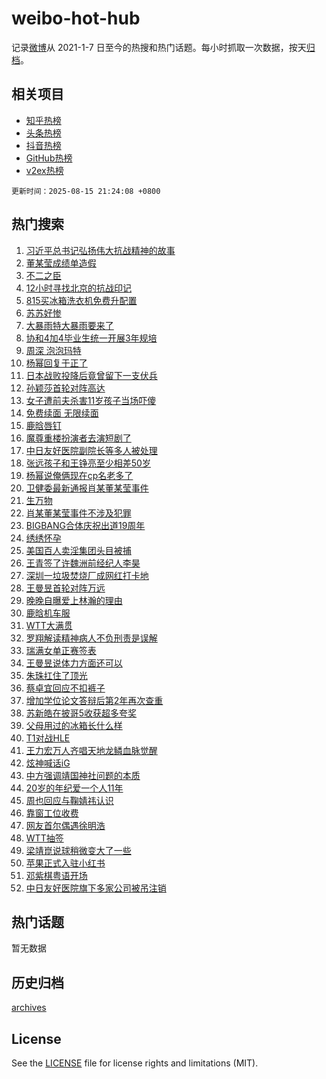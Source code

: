 # weibo-hot-hub

记录[微博](https://www.weibo.com)从 2021-1-7 日至今的热搜和热门话题。每小时抓取一次数据，按天[归档](archives)。

## 相关项目

- [知乎热榜](https://github.com/lonnyzhang423/zhihu-hot-hub)
- [头条热榜](https://github.com/lonnyzhang423/toutiao-hot-hub)
- [抖音热榜](https://github.com/lonnyzhang423/douyin-hot-hub)
- [GitHub热榜](https://github.com/lonnyzhang423/github-hot-hub)
- [v2ex热榜](https://github.com/lonnyzhang423/v2ex-hot-hub)


`更新时间：2025-08-15 21:24:08 +0800`

## 热门搜索

1. [习近平总书记弘扬伟大抗战精神的故事](https://m.weibo.cn/search?containerid=100103type%3D1%26t%3D10%26q%3D%23%E4%B9%A0%E8%BF%91%E5%B9%B3%E6%80%BB%E4%B9%A6%E8%AE%B0%E5%BC%98%E6%89%AC%E4%BC%9F%E5%A4%A7%E6%8A%97%E6%88%98%E7%B2%BE%E7%A5%9E%E7%9A%84%E6%95%85%E4%BA%8B%23&stream_entry_id=51&isnewpage=1&extparam=seat%3D1%26stream_entry_id%3D51%26c_type%3D51%26pos%3D0%26cate%3D10103%26filter_type%3Drealtimehot%26q%3D%2523%25E4%25B9%25A0%25E8%25BF%2591%25E5%25B9%25B3%25E6%2580%25BB%25E4%25B9%25A6%25E8%25AE%25B0%25E5%25BC%2598%25E6%2589%25AC%25E4%25BC%259F%25E5%25A4%25A7%25E6%258A%2597%25E6%2588%2598%25E7%25B2%25BE%25E7%25A5%259E%25E7%259A%2584%25E6%2595%2585%25E4%25BA%258B%2523%26dgr%3D0%26display_time%3D1755264247%26pre_seqid%3D17552642471610542059142)
1. [董某莹成绩单造假](https://m.weibo.cn/search?containerid=100103type%3D1%26t%3D10%26q%3D%23%E8%91%A3%E6%9F%90%E8%8E%B9%E6%88%90%E7%BB%A9%E5%8D%95%E9%80%A0%E5%81%87%23&stream_entry_id=31&isnewpage=1&extparam=seat%3D1%26stream_entry_id%3D31%26lcate%3D5001%26realpos%3D1%26q%3D%2523%25E8%2591%25A3%25E6%259F%2590%25E8%258E%25B9%25E6%2588%2590%25E7%25BB%25A9%25E5%258D%2595%25E9%2580%25A0%25E5%2581%2587%2523%26dgr%3D0%26c_type%3D31%26pos%3D0%26cate%3D5001%26filter_type%3Drealtimehot%26flag%3D4%26band_rank%3D1%26display_time%3D1755264247%26pre_seqid%3D17552642471610542059142)
1. [不二之臣](https://m.weibo.cn/search?containerid=100103type%3D1%26t%3D10%26q%3D%E4%B8%8D%E4%BA%8C%E4%B9%8B%E8%87%A3&stream_entry_id=31&isnewpage=1&extparam=seat%3D1%26stream_entry_id%3D31%26lcate%3D5001%26realpos%3D2%26q%3D%25E4%25B8%258D%25E4%25BA%258C%25E4%25B9%258B%25E8%2587%25A3%26dgr%3D0%26c_type%3D31%26pos%3D1%26cate%3D5001%26filter_type%3Drealtimehot%26flag%3D1%26band_rank%3D2%26display_time%3D1755264247%26pre_seqid%3D17552642471610542059142)
1. [12小时寻找北京的抗战印记](https://m.weibo.cn/search?containerid=100103type%3D1%26t%3D10%26q%3D%2312%E5%B0%8F%E6%97%B6%E5%AF%BB%E6%89%BE%E5%8C%97%E4%BA%AC%E7%9A%84%E6%8A%97%E6%88%98%E5%8D%B0%E8%AE%B0%23&stream_entry_id=31&isnewpage=1&extparam=seat%3D1%26stream_entry_id%3D31%26lcate%3D5001%26realpos%3D3%26q%3D%252312%25E5%25B0%258F%25E6%2597%25B6%25E5%25AF%25BB%25E6%2589%25BE%25E5%258C%2597%25E4%25BA%25AC%25E7%259A%2584%25E6%258A%2597%25E6%2588%2598%25E5%258D%25B0%25E8%25AE%25B0%2523%26dgr%3D0%26c_type%3D31%26pos%3D2%26cate%3D5001%26filter_type%3Drealtimehot%26flag%3D0%26band_rank%3D3%26display_time%3D1755264247%26pre_seqid%3D17552642471610542059142)
1. [815买冰箱洗衣机免费升配置](https://m.weibo.cn/search?containerid=100103type%3D1%26t%3D10%26q%3D%23815%E4%B9%B0%E5%86%B0%E7%AE%B1%E6%B4%97%E8%A1%A3%E6%9C%BA%E5%85%8D%E8%B4%B9%E5%8D%87%E9%85%8D%E7%BD%AE%23&stream_entry_id=31&isnewpage=1&extparam=seat%3D1%26stream_entry_id%3D31%26lcate%3D5001%26is_ad_pos%3D1%26q%3D%2523815%25E4%25B9%25B0%25E5%2586%25B0%25E7%25AE%25B1%25E6%25B4%2597%25E8%25A1%25A3%25E6%259C%25BA%25E5%2585%258D%25E8%25B4%25B9%25E5%258D%2587%25E9%2585%258D%25E7%25BD%25AE%2523%26dgr%3D0%26adid%3D296944%26pos%3D3%26topic_ad%3D1%26cate%3D5001%26filter_type%3Drealtimehot%26c_type%3D31%26band_rank%3D4%26display_time%3D1755264247%26pre_seqid%3D17552642471610542059142)
1. [苏苏好惨](https://m.weibo.cn/search?containerid=100103type%3D1%26t%3D10%26q%3D%E8%8B%8F%E8%8B%8F%E5%A5%BD%E6%83%A8&stream_entry_id=31&isnewpage=1&extparam=seat%3D1%26stream_entry_id%3D31%26lcate%3D5001%26realpos%3D4%26q%3D%25E8%258B%258F%25E8%258B%258F%25E5%25A5%25BD%25E6%2583%25A8%26dgr%3D0%26c_type%3D31%26pos%3D4%26cate%3D5001%26filter_type%3Drealtimehot%26flag%3D1%26band_rank%3D4%26display_time%3D1755264247%26pre_seqid%3D17552642471610542059142)
1. [大暴雨特大暴雨要来了](https://m.weibo.cn/search?containerid=100103type%3D1%26t%3D10%26q%3D%23%E5%A4%A7%E6%9A%B4%E9%9B%A8%E7%89%B9%E5%A4%A7%E6%9A%B4%E9%9B%A8%E8%A6%81%E6%9D%A5%E4%BA%86%23&stream_entry_id=31&isnewpage=1&extparam=seat%3D1%26stream_entry_id%3D31%26lcate%3D5001%26realpos%3D5%26q%3D%2523%25E5%25A4%25A7%25E6%259A%25B4%25E9%259B%25A8%25E7%2589%25B9%25E5%25A4%25A7%25E6%259A%25B4%25E9%259B%25A8%25E8%25A6%2581%25E6%259D%25A5%25E4%25BA%2586%2523%26dgr%3D0%26c_type%3D31%26pos%3D5%26cate%3D5001%26filter_type%3Drealtimehot%26flag%3D2%26band_rank%3D5%26display_time%3D1755264247%26pre_seqid%3D17552642471610542059142)
1. [协和4加4毕业生统一开展3年规培](https://m.weibo.cn/search?containerid=100103type%3D1%26t%3D10%26q%3D%23%E5%8D%8F%E5%92%8C4%E5%8A%A04%E6%AF%95%E4%B8%9A%E7%94%9F%E7%BB%9F%E4%B8%80%E5%BC%80%E5%B1%953%E5%B9%B4%E8%A7%84%E5%9F%B9%23&stream_entry_id=31&isnewpage=1&extparam=seat%3D1%26stream_entry_id%3D31%26lcate%3D5001%26realpos%3D6%26q%3D%2523%25E5%258D%258F%25E5%2592%258C4%25E5%258A%25A04%25E6%25AF%2595%25E4%25B8%259A%25E7%2594%259F%25E7%25BB%259F%25E4%25B8%2580%25E5%25BC%2580%25E5%25B1%25953%25E5%25B9%25B4%25E8%25A7%2584%25E5%259F%25B9%2523%26dgr%3D0%26c_type%3D31%26pos%3D6%26cate%3D5001%26filter_type%3Drealtimehot%26flag%3D0%26band_rank%3D6%26display_time%3D1755264247%26pre_seqid%3D17552642471610542059142)
1. [周深 泡泡玛特](https://m.weibo.cn/search?containerid=100103type%3D1%26t%3D10%26q%3D%E5%91%A8%E6%B7%B1+%E6%B3%A1%E6%B3%A1%E7%8E%9B%E7%89%B9&stream_entry_id=31&isnewpage=1&extparam=seat%3D1%26stream_entry_id%3D31%26lcate%3D5001%26realpos%3D7%26q%3D%25E5%2591%25A8%25E6%25B7%25B1%2520%25E6%25B3%25A1%25E6%25B3%25A1%25E7%258E%259B%25E7%2589%25B9%26dgr%3D0%26c_type%3D31%26pos%3D7%26cate%3D5001%26filter_type%3Drealtimehot%26flag%3D2%26band_rank%3D7%26display_time%3D1755264247%26pre_seqid%3D17552642471610542059142)
1. [杨幂回复于正了](https://m.weibo.cn/search?containerid=100103type%3D1%26t%3D10%26q%3D%23%E6%9D%A8%E5%B9%82%E5%9B%9E%E5%A4%8D%E4%BA%8E%E6%AD%A3%E4%BA%86%23&stream_entry_id=31&isnewpage=1&extparam=seat%3D1%26stream_entry_id%3D31%26lcate%3D5001%26realpos%3D8%26q%3D%2523%25E6%259D%25A8%25E5%25B9%2582%25E5%259B%259E%25E5%25A4%258D%25E4%25BA%258E%25E6%25AD%25A3%25E4%25BA%2586%2523%26dgr%3D0%26c_type%3D31%26pos%3D8%26cate%3D5001%26filter_type%3Drealtimehot%26flag%3D2%26band_rank%3D8%26display_time%3D1755264247%26pre_seqid%3D17552642471610542059142)
1. [日本战败投降后竟曾留下一支伏兵](https://m.weibo.cn/search?containerid=100103type%3D1%26t%3D10%26q%3D%23%E6%97%A5%E6%9C%AC%E6%88%98%E8%B4%A5%E6%8A%95%E9%99%8D%E5%90%8E%E7%AB%9F%E6%9B%BE%E7%95%99%E4%B8%8B%E4%B8%80%E6%94%AF%E4%BC%8F%E5%85%B5%23&stream_entry_id=31&isnewpage=1&extparam=seat%3D1%26stream_entry_id%3D31%26lcate%3D5001%26realpos%3D9%26q%3D%2523%25E6%2597%25A5%25E6%259C%25AC%25E6%2588%2598%25E8%25B4%25A5%25E6%258A%2595%25E9%2599%258D%25E5%2590%258E%25E7%25AB%259F%25E6%259B%25BE%25E7%2595%2599%25E4%25B8%258B%25E4%25B8%2580%25E6%2594%25AF%25E4%25BC%258F%25E5%2585%25B5%2523%26dgr%3D0%26c_type%3D31%26pos%3D9%26cate%3D5001%26filter_type%3Drealtimehot%26flag%3D1%26band_rank%3D9%26display_time%3D1755264247%26pre_seqid%3D17552642471610542059142)
1. [孙颖莎首轮对阵高达](https://m.weibo.cn/search?containerid=100103type%3D1%26t%3D10%26q%3D%23%E5%AD%99%E9%A2%96%E8%8E%8E%E9%A6%96%E8%BD%AE%E5%AF%B9%E9%98%B5%E9%AB%98%E8%BE%BE%23&stream_entry_id=31&isnewpage=1&extparam=seat%3D1%26stream_entry_id%3D31%26lcate%3D5001%26realpos%3D10%26q%3D%2523%25E5%25AD%2599%25E9%25A2%2596%25E8%258E%258E%25E9%25A6%2596%25E8%25BD%25AE%25E5%25AF%25B9%25E9%2598%25B5%25E9%25AB%2598%25E8%25BE%25BE%2523%26dgr%3D0%26c_type%3D31%26pos%3D10%26cate%3D5001%26filter_type%3Drealtimehot%26flag%3D1%26band_rank%3D10%26display_time%3D1755264247%26pre_seqid%3D17552642471610542059142)
1. [女子遭前夫杀害11岁孩子当场吓傻](https://m.weibo.cn/search?containerid=100103type%3D1%26t%3D10%26q%3D%23%E5%A5%B3%E5%AD%90%E9%81%AD%E5%89%8D%E5%A4%AB%E6%9D%80%E5%AE%B311%E5%B2%81%E5%AD%A9%E5%AD%90%E5%BD%93%E5%9C%BA%E5%90%93%E5%82%BB%23&stream_entry_id=31&isnewpage=1&extparam=seat%3D1%26stream_entry_id%3D31%26lcate%3D5001%26realpos%3D11%26q%3D%2523%25E5%25A5%25B3%25E5%25AD%2590%25E9%2581%25AD%25E5%2589%258D%25E5%25A4%25AB%25E6%259D%2580%25E5%25AE%25B311%25E5%25B2%2581%25E5%25AD%25A9%25E5%25AD%2590%25E5%25BD%2593%25E5%259C%25BA%25E5%2590%2593%25E5%2582%25BB%2523%26dgr%3D0%26c_type%3D31%26pos%3D11%26cate%3D5001%26filter_type%3Drealtimehot%26flag%3D1%26band_rank%3D11%26display_time%3D1755264247%26pre_seqid%3D17552642471610542059142)
1. [免费续面 无限续面](https://m.weibo.cn/search?containerid=100103type%3D1%26t%3D10%26q%3D%E5%85%8D%E8%B4%B9%E7%BB%AD%E9%9D%A2+%E6%97%A0%E9%99%90%E7%BB%AD%E9%9D%A2&stream_entry_id=31&isnewpage=1&extparam=seat%3D1%26stream_entry_id%3D31%26lcate%3D5001%26realpos%3D12%26q%3D%25E5%2585%258D%25E8%25B4%25B9%25E7%25BB%25AD%25E9%259D%25A2%2520%25E6%2597%25A0%25E9%2599%2590%25E7%25BB%25AD%25E9%259D%25A2%26dgr%3D0%26c_type%3D31%26pos%3D12%26cate%3D5001%26filter_type%3Drealtimehot%26flag%3D2%26band_rank%3D12%26display_time%3D1755264247%26pre_seqid%3D17552642471610542059142)
1. [鹿晗唇钉](https://m.weibo.cn/search?containerid=100103type%3D1%26t%3D10%26q%3D%E9%B9%BF%E6%99%97%E5%94%87%E9%92%89&stream_entry_id=31&isnewpage=1&extparam=seat%3D1%26stream_entry_id%3D31%26lcate%3D5001%26realpos%3D13%26q%3D%25E9%25B9%25BF%25E6%2599%2597%25E5%2594%2587%25E9%2592%2589%26dgr%3D0%26c_type%3D31%26pos%3D13%26cate%3D5001%26filter_type%3Drealtimehot%26flag%3D1%26band_rank%3D13%26display_time%3D1755264247%26pre_seqid%3D17552642471610542059142)
1. [魔尊重楼扮演者去演短剧了](https://m.weibo.cn/search?containerid=100103type%3D1%26t%3D10%26q%3D%23%E9%AD%94%E5%B0%8A%E9%87%8D%E6%A5%BC%E6%89%AE%E6%BC%94%E8%80%85%E5%8E%BB%E6%BC%94%E7%9F%AD%E5%89%A7%E4%BA%86%23&stream_entry_id=31&isnewpage=1&extparam=seat%3D1%26stream_entry_id%3D31%26lcate%3D5001%26realpos%3D14%26q%3D%2523%25E9%25AD%2594%25E5%25B0%258A%25E9%2587%258D%25E6%25A5%25BC%25E6%2589%25AE%25E6%25BC%2594%25E8%2580%2585%25E5%258E%25BB%25E6%25BC%2594%25E7%259F%25AD%25E5%2589%25A7%25E4%25BA%2586%2523%26dgr%3D0%26c_type%3D31%26pos%3D14%26cate%3D5001%26filter_type%3Drealtimehot%26flag%3D1%26band_rank%3D14%26display_time%3D1755264247%26pre_seqid%3D17552642471610542059142)
1. [中日友好医院副院长等多人被处理](https://m.weibo.cn/search?containerid=100103type%3D1%26t%3D10%26q%3D%23%E4%B8%AD%E6%97%A5%E5%8F%8B%E5%A5%BD%E5%8C%BB%E9%99%A2%E5%89%AF%E9%99%A2%E9%95%BF%E7%AD%89%E5%A4%9A%E4%BA%BA%E8%A2%AB%E5%A4%84%E7%90%86%23&stream_entry_id=31&isnewpage=1&extparam=seat%3D1%26stream_entry_id%3D31%26lcate%3D5001%26realpos%3D15%26q%3D%2523%25E4%25B8%25AD%25E6%2597%25A5%25E5%258F%258B%25E5%25A5%25BD%25E5%258C%25BB%25E9%2599%25A2%25E5%2589%25AF%25E9%2599%25A2%25E9%2595%25BF%25E7%25AD%2589%25E5%25A4%259A%25E4%25BA%25BA%25E8%25A2%25AB%25E5%25A4%2584%25E7%2590%2586%2523%26dgr%3D0%26c_type%3D31%26pos%3D15%26cate%3D5001%26filter_type%3Drealtimehot%26flag%3D0%26band_rank%3D15%26display_time%3D1755264247%26pre_seqid%3D17552642471610542059142)
1. [张远孩子和王铮亮至少相差50岁](https://m.weibo.cn/search?containerid=100103type%3D1%26t%3D10%26q%3D%E5%BC%A0%E8%BF%9C%E5%AD%A9%E5%AD%90%E5%92%8C%E7%8E%8B%E9%93%AE%E4%BA%AE%E8%87%B3%E5%B0%91%E7%9B%B8%E5%B7%AE50%E5%B2%81&stream_entry_id=31&isnewpage=1&extparam=seat%3D1%26stream_entry_id%3D31%26lcate%3D5001%26realpos%3D16%26q%3D%25E5%25BC%25A0%25E8%25BF%259C%25E5%25AD%25A9%25E5%25AD%2590%25E5%2592%258C%25E7%258E%258B%25E9%2593%25AE%25E4%25BA%25AE%25E8%2587%25B3%25E5%25B0%2591%25E7%259B%25B8%25E5%25B7%25AE50%25E5%25B2%2581%26dgr%3D0%26c_type%3D31%26pos%3D16%26cate%3D5001%26filter_type%3Drealtimehot%26flag%3D0%26band_rank%3D16%26display_time%3D1755264247%26pre_seqid%3D17552642471610542059142)
1. [杨幂说俺俩现在cp名老多了](https://m.weibo.cn/search?containerid=100103type%3D1%26t%3D10%26q%3D%E6%9D%A8%E5%B9%82%E8%AF%B4%E4%BF%BA%E4%BF%A9%E7%8E%B0%E5%9C%A8cp%E5%90%8D%E8%80%81%E5%A4%9A%E4%BA%86&stream_entry_id=31&isnewpage=1&extparam=seat%3D1%26stream_entry_id%3D31%26lcate%3D5001%26realpos%3D17%26q%3D%25E6%259D%25A8%25E5%25B9%2582%25E8%25AF%25B4%25E4%25BF%25BA%25E4%25BF%25A9%25E7%258E%25B0%25E5%259C%25A8cp%25E5%2590%258D%25E8%2580%2581%25E5%25A4%259A%25E4%25BA%2586%26dgr%3D0%26c_type%3D31%26pos%3D17%26cate%3D5001%26filter_type%3Drealtimehot%26flag%3D1%26band_rank%3D17%26display_time%3D1755264247%26pre_seqid%3D17552642471610542059142)
1. [卫健委最新通报肖某董某莹事件](https://m.weibo.cn/search?containerid=100103type%3D1%26t%3D10%26q%3D%23%E5%8D%AB%E5%81%A5%E5%A7%94%E6%9C%80%E6%96%B0%E9%80%9A%E6%8A%A5%E8%82%96%E6%9F%90%E8%91%A3%E6%9F%90%E8%8E%B9%E4%BA%8B%E4%BB%B6%23&stream_entry_id=31&isnewpage=1&extparam=seat%3D1%26stream_entry_id%3D31%26lcate%3D5001%26realpos%3D18%26q%3D%2523%25E5%258D%25AB%25E5%2581%25A5%25E5%25A7%2594%25E6%259C%2580%25E6%2596%25B0%25E9%2580%259A%25E6%258A%25A5%25E8%2582%2596%25E6%259F%2590%25E8%2591%25A3%25E6%259F%2590%25E8%258E%25B9%25E4%25BA%258B%25E4%25BB%25B6%2523%26dgr%3D0%26c_type%3D31%26pos%3D18%26cate%3D5001%26filter_type%3Drealtimehot%26flag%3D0%26band_rank%3D18%26display_time%3D1755264247%26pre_seqid%3D17552642471610542059142)
1. [生万物](https://m.weibo.cn/search?containerid=100103type%3D1%26t%3D10%26q%3D%E7%94%9F%E4%B8%87%E7%89%A9&stream_entry_id=31&isnewpage=1&extparam=seat%3D1%26stream_entry_id%3D31%26lcate%3D5001%26realpos%3D19%26q%3D%25E7%2594%259F%25E4%25B8%2587%25E7%2589%25A9%26dgr%3D0%26c_type%3D31%26pos%3D19%26cate%3D5001%26filter_type%3Drealtimehot%26flag%3D0%26band_rank%3D19%26display_time%3D1755264247%26pre_seqid%3D17552642471610542059142)
1. [肖某董某莹事件不涉及犯罪](https://m.weibo.cn/search?containerid=100103type%3D1%26t%3D10%26q%3D%23%E8%82%96%E6%9F%90%E8%91%A3%E6%9F%90%E8%8E%B9%E4%BA%8B%E4%BB%B6%E4%B8%8D%E6%B6%89%E5%8F%8A%E7%8A%AF%E7%BD%AA%23&stream_entry_id=31&isnewpage=1&extparam=seat%3D1%26stream_entry_id%3D31%26lcate%3D5001%26realpos%3D20%26q%3D%2523%25E8%2582%2596%25E6%259F%2590%25E8%2591%25A3%25E6%259F%2590%25E8%258E%25B9%25E4%25BA%258B%25E4%25BB%25B6%25E4%25B8%258D%25E6%25B6%2589%25E5%258F%258A%25E7%258A%25AF%25E7%25BD%25AA%2523%26dgr%3D0%26c_type%3D31%26pos%3D20%26cate%3D5001%26filter_type%3Drealtimehot%26flag%3D0%26band_rank%3D20%26display_time%3D1755264247%26pre_seqid%3D17552642471610542059142)
1. [BIGBANG合体庆祝出道19周年](https://m.weibo.cn/search?containerid=100103type%3D1%26t%3D10%26q%3D%23BIGBANG%E5%90%88%E4%BD%93%E5%BA%86%E7%A5%9D%E5%87%BA%E9%81%9319%E5%91%A8%E5%B9%B4%23&stream_entry_id=31&isnewpage=1&extparam=seat%3D1%26stream_entry_id%3D31%26lcate%3D5001%26realpos%3D21%26q%3D%2523BIGBANG%25E5%2590%2588%25E4%25BD%2593%25E5%25BA%2586%25E7%25A5%259D%25E5%2587%25BA%25E9%2581%259319%25E5%2591%25A8%25E5%25B9%25B4%2523%26dgr%3D0%26c_type%3D31%26pos%3D21%26cate%3D5001%26filter_type%3Drealtimehot%26flag%3D1%26band_rank%3D21%26display_time%3D1755264247%26pre_seqid%3D17552642471610542059142)
1. [绣绣怀孕](https://m.weibo.cn/search?containerid=100103type%3D1%26t%3D10%26q%3D%23%E7%BB%A3%E7%BB%A3%E6%80%80%E5%AD%95%23&stream_entry_id=31&isnewpage=1&extparam=seat%3D1%26stream_entry_id%3D31%26lcate%3D5001%26realpos%3D22%26q%3D%2523%25E7%25BB%25A3%25E7%25BB%25A3%25E6%2580%2580%25E5%25AD%2595%2523%26dgr%3D0%26c_type%3D31%26pos%3D22%26cate%3D5001%26filter_type%3Drealtimehot%26flag%3D2%26band_rank%3D22%26display_time%3D1755264247%26pre_seqid%3D17552642471610542059142)
1. [美国百人卖淫集团头目被捕](https://m.weibo.cn/search?containerid=100103type%3D1%26t%3D10%26q%3D%E7%BE%8E%E5%9B%BD%E7%99%BE%E4%BA%BA%E5%8D%96%E6%B7%AB%E9%9B%86%E5%9B%A2%E5%A4%B4%E7%9B%AE%E8%A2%AB%E6%8D%95&stream_entry_id=31&isnewpage=1&extparam=seat%3D1%26stream_entry_id%3D31%26lcate%3D5001%26realpos%3D23%26q%3D%25E7%25BE%258E%25E5%259B%25BD%25E7%2599%25BE%25E4%25BA%25BA%25E5%258D%2596%25E6%25B7%25AB%25E9%259B%2586%25E5%259B%25A2%25E5%25A4%25B4%25E7%259B%25AE%25E8%25A2%25AB%25E6%258D%2595%26dgr%3D0%26c_type%3D31%26pos%3D23%26cate%3D5001%26filter_type%3Drealtimehot%26flag%3D0%26band_rank%3D23%26display_time%3D1755264247%26pre_seqid%3D17552642471610542059142)
1. [王青签了许魏洲前经纪人李昊](https://m.weibo.cn/search?containerid=100103type%3D1%26t%3D10%26q%3D%E7%8E%8B%E9%9D%92%E7%AD%BE%E4%BA%86%E8%AE%B8%E9%AD%8F%E6%B4%B2%E5%89%8D%E7%BB%8F%E7%BA%AA%E4%BA%BA%E6%9D%8E%E6%98%8A&stream_entry_id=31&isnewpage=1&extparam=seat%3D1%26stream_entry_id%3D31%26lcate%3D5001%26realpos%3D24%26q%3D%25E7%258E%258B%25E9%259D%2592%25E7%25AD%25BE%25E4%25BA%2586%25E8%25AE%25B8%25E9%25AD%258F%25E6%25B4%25B2%25E5%2589%258D%25E7%25BB%258F%25E7%25BA%25AA%25E4%25BA%25BA%25E6%259D%258E%25E6%2598%258A%26dgr%3D0%26c_type%3D31%26pos%3D24%26cate%3D5001%26filter_type%3Drealtimehot%26flag%3D1%26band_rank%3D24%26display_time%3D1755264247%26pre_seqid%3D17552642471610542059142)
1. [深圳一垃圾焚烧厂成网红打卡地](https://m.weibo.cn/search?containerid=100103type%3D1%26t%3D10%26q%3D%23%E6%B7%B1%E5%9C%B3%E4%B8%80%E5%9E%83%E5%9C%BE%E7%84%9A%E7%83%A7%E5%8E%82%E6%88%90%E7%BD%91%E7%BA%A2%E6%89%93%E5%8D%A1%E5%9C%B0%23&stream_entry_id=31&isnewpage=1&extparam=seat%3D1%26stream_entry_id%3D31%26lcate%3D5001%26realpos%3D25%26q%3D%2523%25E6%25B7%25B1%25E5%259C%25B3%25E4%25B8%2580%25E5%259E%2583%25E5%259C%25BE%25E7%2584%259A%25E7%2583%25A7%25E5%258E%2582%25E6%2588%2590%25E7%25BD%2591%25E7%25BA%25A2%25E6%2589%2593%25E5%258D%25A1%25E5%259C%25B0%2523%26dgr%3D0%26c_type%3D31%26pos%3D25%26cate%3D5001%26filter_type%3Drealtimehot%26flag%3D1%26band_rank%3D25%26display_time%3D1755264247%26pre_seqid%3D17552642471610542059142)
1. [王曼昱首轮对阵万远](https://m.weibo.cn/search?containerid=100103type%3D1%26t%3D10%26q%3D%23%E7%8E%8B%E6%9B%BC%E6%98%B1%E9%A6%96%E8%BD%AE%E5%AF%B9%E9%98%B5%E4%B8%87%E8%BF%9C%23&stream_entry_id=31&isnewpage=1&extparam=seat%3D1%26stream_entry_id%3D31%26lcate%3D5001%26realpos%3D26%26q%3D%2523%25E7%258E%258B%25E6%259B%25BC%25E6%2598%25B1%25E9%25A6%2596%25E8%25BD%25AE%25E5%25AF%25B9%25E9%2598%25B5%25E4%25B8%2587%25E8%25BF%259C%2523%26dgr%3D0%26c_type%3D31%26pos%3D26%26cate%3D5001%26filter_type%3Drealtimehot%26flag%3D1%26band_rank%3D26%26display_time%3D1755264247%26pre_seqid%3D17552642471610542059142)
1. [晚晚自曝爱上林瀚的理由](https://m.weibo.cn/search?containerid=100103type%3D1%26t%3D10%26q%3D%23%E6%99%9A%E6%99%9A%E8%87%AA%E6%9B%9D%E7%88%B1%E4%B8%8A%E6%9E%97%E7%80%9A%E7%9A%84%E7%90%86%E7%94%B1%23&stream_entry_id=31&isnewpage=1&extparam=seat%3D1%26stream_entry_id%3D31%26lcate%3D5001%26realpos%3D27%26q%3D%2523%25E6%2599%259A%25E6%2599%259A%25E8%2587%25AA%25E6%259B%259D%25E7%2588%25B1%25E4%25B8%258A%25E6%259E%2597%25E7%2580%259A%25E7%259A%2584%25E7%2590%2586%25E7%2594%25B1%2523%26dgr%3D0%26c_type%3D31%26pos%3D27%26cate%3D5001%26filter_type%3Drealtimehot%26flag%3D1%26band_rank%3D27%26display_time%3D1755264247%26pre_seqid%3D17552642471610542059142)
1. [鹿晗机车服](https://m.weibo.cn/search?containerid=100103type%3D1%26t%3D10%26q%3D%E9%B9%BF%E6%99%97%E6%9C%BA%E8%BD%A6%E6%9C%8D&stream_entry_id=31&isnewpage=1&extparam=seat%3D1%26stream_entry_id%3D31%26lcate%3D5001%26realpos%3D28%26q%3D%25E9%25B9%25BF%25E6%2599%2597%25E6%259C%25BA%25E8%25BD%25A6%25E6%259C%258D%26dgr%3D0%26c_type%3D31%26pos%3D28%26cate%3D5001%26filter_type%3Drealtimehot%26flag%3D0%26band_rank%3D28%26display_time%3D1755264247%26pre_seqid%3D17552642471610542059142)
1. [WTT大满贯](https://m.weibo.cn/search?containerid=100103type%3D1%26t%3D10%26q%3DWTT%E5%A4%A7%E6%BB%A1%E8%B4%AF&stream_entry_id=31&isnewpage=1&extparam=seat%3D1%26stream_entry_id%3D31%26lcate%3D5001%26realpos%3D29%26q%3DWTT%25E5%25A4%25A7%25E6%25BB%25A1%25E8%25B4%25AF%26dgr%3D0%26c_type%3D31%26pos%3D29%26cate%3D5001%26filter_type%3Drealtimehot%26flag%3D1%26band_rank%3D29%26display_time%3D1755264247%26pre_seqid%3D17552642471610542059142)
1. [罗翔解读精神病人不负刑责是误解](https://m.weibo.cn/search?containerid=100103type%3D1%26t%3D10%26q%3D%23%E7%BD%97%E7%BF%94%E8%A7%A3%E8%AF%BB%E7%B2%BE%E7%A5%9E%E7%97%85%E4%BA%BA%E4%B8%8D%E8%B4%9F%E5%88%91%E8%B4%A3%E6%98%AF%E8%AF%AF%E8%A7%A3%23&stream_entry_id=31&isnewpage=1&extparam=seat%3D1%26stream_entry_id%3D31%26lcate%3D5001%26realpos%3D30%26q%3D%2523%25E7%25BD%2597%25E7%25BF%2594%25E8%25A7%25A3%25E8%25AF%25BB%25E7%25B2%25BE%25E7%25A5%259E%25E7%2597%2585%25E4%25BA%25BA%25E4%25B8%258D%25E8%25B4%259F%25E5%2588%2591%25E8%25B4%25A3%25E6%2598%25AF%25E8%25AF%25AF%25E8%25A7%25A3%2523%26dgr%3D0%26c_type%3D31%26pos%3D30%26cate%3D5001%26filter_type%3Drealtimehot%26flag%3D1%26band_rank%3D30%26display_time%3D1755264247%26pre_seqid%3D17552642471610542059142)
1. [瑞满女单正赛签表](https://m.weibo.cn/search?containerid=100103type%3D1%26t%3D10%26q%3D%E7%91%9E%E6%BB%A1%E5%A5%B3%E5%8D%95%E6%AD%A3%E8%B5%9B%E7%AD%BE%E8%A1%A8&stream_entry_id=31&isnewpage=1&extparam=seat%3D1%26stream_entry_id%3D31%26lcate%3D5001%26realpos%3D31%26q%3D%25E7%2591%259E%25E6%25BB%25A1%25E5%25A5%25B3%25E5%258D%2595%25E6%25AD%25A3%25E8%25B5%259B%25E7%25AD%25BE%25E8%25A1%25A8%26dgr%3D0%26c_type%3D31%26pos%3D31%26cate%3D5001%26filter_type%3Drealtimehot%26flag%3D1%26band_rank%3D31%26display_time%3D1755264247%26pre_seqid%3D17552642471610542059142)
1. [王曼昱说体力方面还可以](https://m.weibo.cn/search?containerid=100103type%3D1%26t%3D10%26q%3D%23%E7%8E%8B%E6%9B%BC%E6%98%B1%E8%AF%B4%E4%BD%93%E5%8A%9B%E6%96%B9%E9%9D%A2%E8%BF%98%E5%8F%AF%E4%BB%A5%23&stream_entry_id=31&isnewpage=1&extparam=seat%3D1%26stream_entry_id%3D31%26lcate%3D5001%26realpos%3D32%26q%3D%2523%25E7%258E%258B%25E6%259B%25BC%25E6%2598%25B1%25E8%25AF%25B4%25E4%25BD%2593%25E5%258A%259B%25E6%2596%25B9%25E9%259D%25A2%25E8%25BF%2598%25E5%258F%25AF%25E4%25BB%25A5%2523%26dgr%3D0%26c_type%3D31%26pos%3D32%26cate%3D5001%26filter_type%3Drealtimehot%26flag%3D1%26band_rank%3D32%26display_time%3D1755264247%26pre_seqid%3D17552642471610542059142)
1. [朱珠扛住了顶光](https://m.weibo.cn/search?containerid=100103type%3D1%26t%3D10%26q%3D%E6%9C%B1%E7%8F%A0%E6%89%9B%E4%BD%8F%E4%BA%86%E9%A1%B6%E5%85%89&stream_entry_id=31&isnewpage=1&extparam=seat%3D1%26stream_entry_id%3D31%26lcate%3D5001%26realpos%3D33%26q%3D%25E6%259C%25B1%25E7%258F%25A0%25E6%2589%259B%25E4%25BD%258F%25E4%25BA%2586%25E9%25A1%25B6%25E5%2585%2589%26dgr%3D0%26c_type%3D31%26pos%3D33%26cate%3D5001%26filter_type%3Drealtimehot%26flag%3D1%26band_rank%3D33%26display_time%3D1755264247%26pre_seqid%3D17552642471610542059142)
1. [蔡卓宜回应不扣裤子](https://m.weibo.cn/search?containerid=100103type%3D1%26t%3D10%26q%3D%E8%94%A1%E5%8D%93%E5%AE%9C%E5%9B%9E%E5%BA%94%E4%B8%8D%E6%89%A3%E8%A3%A4%E5%AD%90&stream_entry_id=31&isnewpage=1&extparam=seat%3D1%26stream_entry_id%3D31%26lcate%3D5001%26realpos%3D34%26q%3D%25E8%2594%25A1%25E5%258D%2593%25E5%25AE%259C%25E5%259B%259E%25E5%25BA%2594%25E4%25B8%258D%25E6%2589%25A3%25E8%25A3%25A4%25E5%25AD%2590%26dgr%3D0%26c_type%3D31%26pos%3D34%26cate%3D5001%26filter_type%3Drealtimehot%26flag%3D0%26band_rank%3D34%26display_time%3D1755264247%26pre_seqid%3D17552642471610542059142)
1. [增加学位论文答辩后第2年再次查重](https://m.weibo.cn/search?containerid=100103type%3D1%26t%3D10%26q%3D%23%E5%A2%9E%E5%8A%A0%E5%AD%A6%E4%BD%8D%E8%AE%BA%E6%96%87%E7%AD%94%E8%BE%A9%E5%90%8E%E7%AC%AC2%E5%B9%B4%E5%86%8D%E6%AC%A1%E6%9F%A5%E9%87%8D%23&stream_entry_id=31&isnewpage=1&extparam=seat%3D1%26stream_entry_id%3D31%26lcate%3D5001%26realpos%3D35%26q%3D%2523%25E5%25A2%259E%25E5%258A%25A0%25E5%25AD%25A6%25E4%25BD%258D%25E8%25AE%25BA%25E6%2596%2587%25E7%25AD%2594%25E8%25BE%25A9%25E5%2590%258E%25E7%25AC%25AC2%25E5%25B9%25B4%25E5%2586%258D%25E6%25AC%25A1%25E6%259F%25A5%25E9%2587%258D%2523%26dgr%3D0%26c_type%3D31%26pos%3D35%26cate%3D5001%26filter_type%3Drealtimehot%26flag%3D0%26band_rank%3D35%26display_time%3D1755264247%26pre_seqid%3D17552642471610542059142)
1. [苏新皓在披哥5收获超多夸奖](https://m.weibo.cn/search?containerid=100103type%3D1%26t%3D10%26q%3D%E8%8B%8F%E6%96%B0%E7%9A%93%E5%9C%A8%E6%8A%AB%E5%93%A55%E6%94%B6%E8%8E%B7%E8%B6%85%E5%A4%9A%E5%A4%B8%E5%A5%96&stream_entry_id=31&isnewpage=1&extparam=seat%3D1%26stream_entry_id%3D31%26lcate%3D5001%26realpos%3D36%26q%3D%25E8%258B%258F%25E6%2596%25B0%25E7%259A%2593%25E5%259C%25A8%25E6%258A%25AB%25E5%2593%25A55%25E6%2594%25B6%25E8%258E%25B7%25E8%25B6%2585%25E5%25A4%259A%25E5%25A4%25B8%25E5%25A5%2596%26dgr%3D0%26c_type%3D31%26pos%3D36%26cate%3D5001%26filter_type%3Drealtimehot%26flag%3D1%26band_rank%3D36%26display_time%3D1755264247%26pre_seqid%3D17552642471610542059142)
1. [父母用过的冰箱长什么样](https://m.weibo.cn/search?containerid=100103type%3D1%26t%3D10%26q%3D%E7%88%B6%E6%AF%8D%E7%94%A8%E8%BF%87%E7%9A%84%E5%86%B0%E7%AE%B1%E9%95%BF%E4%BB%80%E4%B9%88%E6%A0%B7&stream_entry_id=31&isnewpage=1&extparam=seat%3D1%26stream_entry_id%3D31%26lcate%3D5001%26realpos%3D37%26q%3D%25E7%2588%25B6%25E6%25AF%258D%25E7%2594%25A8%25E8%25BF%2587%25E7%259A%2584%25E5%2586%25B0%25E7%25AE%25B1%25E9%2595%25BF%25E4%25BB%2580%25E4%25B9%2588%25E6%25A0%25B7%26dgr%3D0%26c_type%3D31%26pos%3D37%26cate%3D5001%26filter_type%3Drealtimehot%26flag%3D1%26band_rank%3D37%26display_time%3D1755264247%26pre_seqid%3D17552642471610542059142)
1. [T1对战HLE](https://m.weibo.cn/search?containerid=100103type%3D1%26t%3D10%26q%3DT1%E5%AF%B9%E6%88%98HLE&stream_entry_id=31&isnewpage=1&extparam=seat%3D1%26stream_entry_id%3D31%26lcate%3D5001%26realpos%3D38%26q%3DT1%25E5%25AF%25B9%25E6%2588%2598HLE%26dgr%3D0%26c_type%3D31%26pos%3D38%26cate%3D5001%26filter_type%3Drealtimehot%26flag%3D1%26band_rank%3D38%26display_time%3D1755264247%26pre_seqid%3D17552642471610542059142)
1. [王力宏万人齐唱天地龙鳞血脉觉醒](https://m.weibo.cn/search?containerid=100103type%3D1%26t%3D10%26q%3D%E7%8E%8B%E5%8A%9B%E5%AE%8F%E4%B8%87%E4%BA%BA%E9%BD%90%E5%94%B1%E5%A4%A9%E5%9C%B0%E9%BE%99%E9%B3%9E%E8%A1%80%E8%84%89%E8%A7%89%E9%86%92&stream_entry_id=31&isnewpage=1&extparam=seat%3D1%26stream_entry_id%3D31%26lcate%3D5001%26realpos%3D39%26q%3D%25E7%258E%258B%25E5%258A%259B%25E5%25AE%258F%25E4%25B8%2587%25E4%25BA%25BA%25E9%25BD%2590%25E5%2594%25B1%25E5%25A4%25A9%25E5%259C%25B0%25E9%25BE%2599%25E9%25B3%259E%25E8%25A1%2580%25E8%2584%2589%25E8%25A7%2589%25E9%2586%2592%26dgr%3D0%26c_type%3D31%26pos%3D39%26cate%3D5001%26filter_type%3Drealtimehot%26flag%3D1%26band_rank%3D39%26display_time%3D1755264247%26pre_seqid%3D17552642471610542059142)
1. [炫神喊话iG](https://m.weibo.cn/search?containerid=100103type%3D1%26t%3D10%26q%3D%23%E7%82%AB%E7%A5%9E%E5%96%8A%E8%AF%9DiG%23&stream_entry_id=31&isnewpage=1&extparam=seat%3D1%26stream_entry_id%3D31%26lcate%3D5001%26realpos%3D40%26q%3D%2523%25E7%2582%25AB%25E7%25A5%259E%25E5%2596%258A%25E8%25AF%259DiG%2523%26dgr%3D0%26c_type%3D31%26pos%3D40%26cate%3D5001%26filter_type%3Drealtimehot%26flag%3D1%26band_rank%3D40%26display_time%3D1755264247%26pre_seqid%3D17552642471610542059142)
1. [中方强调靖国神社问题的本质](https://m.weibo.cn/search?containerid=100103type%3D1%26t%3D10%26q%3D%23%E4%B8%AD%E6%96%B9%E5%BC%BA%E8%B0%83%E9%9D%96%E5%9B%BD%E7%A5%9E%E7%A4%BE%E9%97%AE%E9%A2%98%E7%9A%84%E6%9C%AC%E8%B4%A8%23&stream_entry_id=31&isnewpage=1&extparam=seat%3D1%26stream_entry_id%3D31%26lcate%3D5001%26realpos%3D41%26q%3D%2523%25E4%25B8%25AD%25E6%2596%25B9%25E5%25BC%25BA%25E8%25B0%2583%25E9%259D%2596%25E5%259B%25BD%25E7%25A5%259E%25E7%25A4%25BE%25E9%2597%25AE%25E9%25A2%2598%25E7%259A%2584%25E6%259C%25AC%25E8%25B4%25A8%2523%26dgr%3D0%26c_type%3D31%26pos%3D41%26cate%3D5001%26filter_type%3Drealtimehot%26flag%3D1%26band_rank%3D41%26display_time%3D1755264247%26pre_seqid%3D17552642471610542059142)
1. [20岁的年纪爱一个人11年](https://m.weibo.cn/search?containerid=100103type%3D1%26t%3D10%26q%3D20%E5%B2%81%E7%9A%84%E5%B9%B4%E7%BA%AA%E7%88%B1%E4%B8%80%E4%B8%AA%E4%BA%BA11%E5%B9%B4&stream_entry_id=31&isnewpage=1&extparam=seat%3D1%26stream_entry_id%3D31%26lcate%3D5001%26realpos%3D42%26q%3D20%25E5%25B2%2581%25E7%259A%2584%25E5%25B9%25B4%25E7%25BA%25AA%25E7%2588%25B1%25E4%25B8%2580%25E4%25B8%25AA%25E4%25BA%25BA11%25E5%25B9%25B4%26dgr%3D0%26c_type%3D31%26pos%3D42%26cate%3D5001%26filter_type%3Drealtimehot%26flag%3D1%26band_rank%3D42%26display_time%3D1755264247%26pre_seqid%3D17552642471610542059142)
1. [周也回应与鞠婧祎认识](https://m.weibo.cn/search?containerid=100103type%3D1%26t%3D10%26q%3D%23%E5%91%A8%E4%B9%9F%E5%9B%9E%E5%BA%94%E4%B8%8E%E9%9E%A0%E5%A9%A7%E7%A5%8E%E8%AE%A4%E8%AF%86%23&stream_entry_id=31&isnewpage=1&extparam=seat%3D1%26stream_entry_id%3D31%26lcate%3D5001%26realpos%3D43%26q%3D%2523%25E5%2591%25A8%25E4%25B9%259F%25E5%259B%259E%25E5%25BA%2594%25E4%25B8%258E%25E9%259E%25A0%25E5%25A9%25A7%25E7%25A5%258E%25E8%25AE%25A4%25E8%25AF%2586%2523%26dgr%3D0%26c_type%3D31%26pos%3D43%26cate%3D5001%26filter_type%3Drealtimehot%26flag%3D1%26band_rank%3D43%26display_time%3D1755264247%26pre_seqid%3D17552642471610542059142)
1. [靠窗工位收费](https://m.weibo.cn/search?containerid=100103type%3D1%26t%3D10%26q%3D%23%E9%9D%A0%E7%AA%97%E5%B7%A5%E4%BD%8D%E6%94%B6%E8%B4%B9%23&stream_entry_id=31&isnewpage=1&extparam=seat%3D1%26stream_entry_id%3D31%26lcate%3D5001%26realpos%3D44%26q%3D%2523%25E9%259D%25A0%25E7%25AA%2597%25E5%25B7%25A5%25E4%25BD%258D%25E6%2594%25B6%25E8%25B4%25B9%2523%26dgr%3D0%26c_type%3D31%26pos%3D44%26cate%3D5001%26filter_type%3Drealtimehot%26flag%3D0%26band_rank%3D44%26display_time%3D1755264247%26pre_seqid%3D17552642471610542059142)
1. [网友首尔偶遇徐明浩](https://m.weibo.cn/search?containerid=100103type%3D1%26t%3D10%26q%3D%23%E7%BD%91%E5%8F%8B%E9%A6%96%E5%B0%94%E5%81%B6%E9%81%87%E5%BE%90%E6%98%8E%E6%B5%A9%23&stream_entry_id=31&isnewpage=1&extparam=seat%3D1%26stream_entry_id%3D31%26lcate%3D5001%26realpos%3D45%26q%3D%2523%25E7%25BD%2591%25E5%258F%258B%25E9%25A6%2596%25E5%25B0%2594%25E5%2581%25B6%25E9%2581%2587%25E5%25BE%2590%25E6%2598%258E%25E6%25B5%25A9%2523%26dgr%3D0%26c_type%3D31%26pos%3D45%26cate%3D5001%26filter_type%3Drealtimehot%26flag%3D1%26band_rank%3D45%26display_time%3D1755264247%26pre_seqid%3D17552642471610542059142)
1. [WTT抽签](https://m.weibo.cn/search?containerid=100103type%3D1%26t%3D10%26q%3DWTT%E6%8A%BD%E7%AD%BE&stream_entry_id=31&isnewpage=1&extparam=seat%3D1%26stream_entry_id%3D31%26lcate%3D5001%26realpos%3D46%26q%3DWTT%25E6%258A%25BD%25E7%25AD%25BE%26dgr%3D0%26c_type%3D31%26pos%3D46%26cate%3D5001%26filter_type%3Drealtimehot%26flag%3D1%26band_rank%3D46%26display_time%3D1755264247%26pre_seqid%3D17552642471610542059142)
1. [梁靖崑说球稍微变大了一些](https://m.weibo.cn/search?containerid=100103type%3D1%26t%3D10%26q%3D%23%E6%A2%81%E9%9D%96%E5%B4%91%E8%AF%B4%E7%90%83%E7%A8%8D%E5%BE%AE%E5%8F%98%E5%A4%A7%E4%BA%86%E4%B8%80%E4%BA%9B%23&stream_entry_id=31&isnewpage=1&extparam=seat%3D1%26stream_entry_id%3D31%26lcate%3D5001%26realpos%3D47%26q%3D%2523%25E6%25A2%2581%25E9%259D%2596%25E5%25B4%2591%25E8%25AF%25B4%25E7%2590%2583%25E7%25A8%258D%25E5%25BE%25AE%25E5%258F%2598%25E5%25A4%25A7%25E4%25BA%2586%25E4%25B8%2580%25E4%25BA%259B%2523%26dgr%3D0%26c_type%3D31%26pos%3D47%26cate%3D5001%26filter_type%3Drealtimehot%26flag%3D1%26band_rank%3D47%26display_time%3D1755264247%26pre_seqid%3D17552642471610542059142)
1. [苹果正式入驻小红书](https://m.weibo.cn/search?containerid=100103type%3D1%26t%3D10%26q%3D%23%E8%8B%B9%E6%9E%9C%E6%AD%A3%E5%BC%8F%E5%85%A5%E9%A9%BB%E5%B0%8F%E7%BA%A2%E4%B9%A6%23&stream_entry_id=31&isnewpage=1&extparam=seat%3D1%26stream_entry_id%3D31%26lcate%3D5001%26realpos%3D48%26q%3D%2523%25E8%258B%25B9%25E6%259E%259C%25E6%25AD%25A3%25E5%25BC%258F%25E5%2585%25A5%25E9%25A9%25BB%25E5%25B0%258F%25E7%25BA%25A2%25E4%25B9%25A6%2523%26dgr%3D0%26c_type%3D31%26pos%3D48%26cate%3D5001%26filter_type%3Drealtimehot%26flag%3D1%26band_rank%3D48%26display_time%3D1755264247%26pre_seqid%3D17552642471610542059142)
1. [邓紫棋粤语开场](https://m.weibo.cn/search?containerid=100103type%3D1%26t%3D10%26q%3D%E9%82%93%E7%B4%AB%E6%A3%8B%E7%B2%A4%E8%AF%AD%E5%BC%80%E5%9C%BA&stream_entry_id=31&isnewpage=1&extparam=seat%3D1%26stream_entry_id%3D31%26lcate%3D5001%26realpos%3D49%26q%3D%25E9%2582%2593%25E7%25B4%25AB%25E6%25A3%258B%25E7%25B2%25A4%25E8%25AF%25AD%25E5%25BC%2580%25E5%259C%25BA%26dgr%3D0%26c_type%3D31%26pos%3D49%26cate%3D5001%26filter_type%3Drealtimehot%26flag%3D1%26band_rank%3D49%26display_time%3D1755264247%26pre_seqid%3D17552642471610542059142)
1. [中日友好医院旗下多家公司被吊注销](https://m.weibo.cn/search?containerid=100103type%3D1%26t%3D10%26q%3D%23%E4%B8%AD%E6%97%A5%E5%8F%8B%E5%A5%BD%E5%8C%BB%E9%99%A2%E6%97%97%E4%B8%8B%E5%A4%9A%E5%AE%B6%E5%85%AC%E5%8F%B8%E8%A2%AB%E5%90%8A%E6%B3%A8%E9%94%80%23&stream_entry_id=31&isnewpage=1&extparam=seat%3D1%26stream_entry_id%3D31%26lcate%3D5001%26realpos%3D50%26q%3D%2523%25E4%25B8%25AD%25E6%2597%25A5%25E5%258F%258B%25E5%25A5%25BD%25E5%258C%25BB%25E9%2599%25A2%25E6%2597%2597%25E4%25B8%258B%25E5%25A4%259A%25E5%25AE%25B6%25E5%2585%25AC%25E5%258F%25B8%25E8%25A2%25AB%25E5%2590%258A%25E6%25B3%25A8%25E9%2594%2580%2523%26dgr%3D0%26c_type%3D31%26pos%3D50%26cate%3D5001%26filter_type%3Drealtimehot%26flag%3D1%26band_rank%3D50%26display_time%3D1755264247%26pre_seqid%3D17552642471610542059142)

## 热门话题

暂无数据

## 历史归档

[archives](archives)

## License

See the [LICENSE](LICENSE) file for license rights and limitations (MIT).
